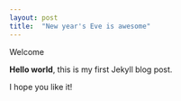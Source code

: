 ```yaml
---
layout: post
title:  "New year's Eve is awesome"
---
```


Welcome

**Hello world**, this is my first Jekyll blog post.

I hope you like it!

